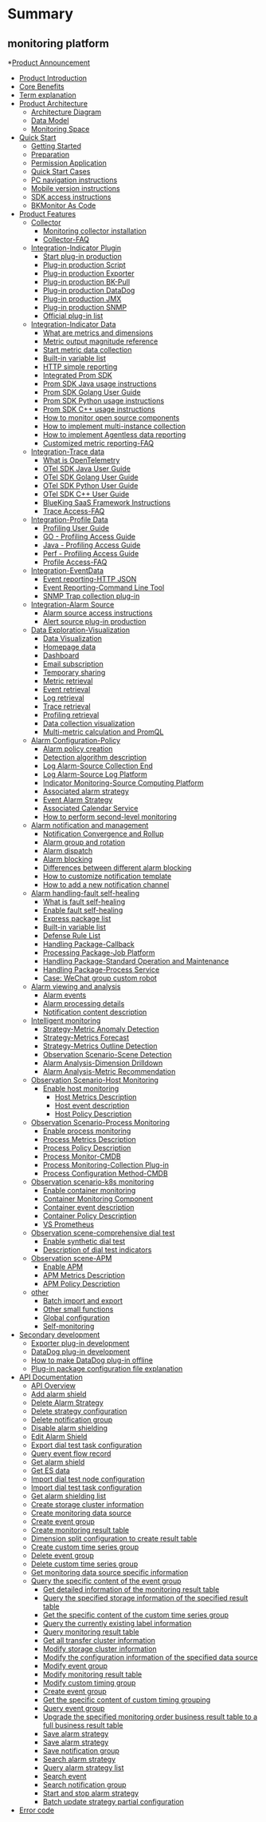 # Summary

## monitoring platform
*[Product Announcement](https://bk.tencent.com/s-mart/community/question/6431)
* [Product Introduction](UserGuide/Overview/README.md)
* [Core Benefits](UserGuide/Overview/benefits.md)
* [Term explanation](UserGuide/Term/glossary.md)
* [Product Architecture]()
     * [Architecture Diagram](UserGuide/ProductArchitecture/architecture.md)
     * [Data Model](UserGuide/ProductArchitecture/datamodule.md)
     * [Monitoring Space](UserGuide/ProductArchitecture/namespace.md)
* [Quick Start]()
     * [Getting Started](UserGuide/QuickStart/README.md)
     * [Preparation](UserGuide/QuickStart/prepare.md)
     * [Permission Application](UserGuide/QuickStart/perm.md)
     * [Quick Start Cases](UserGuide/QuickStart/best_practices.md)
     * [PC navigation instructions](UserGuide/QuickStart/menu.md)
     * [Mobile version instructions](UserGuide/QuickStart/h5_app.md)
     * [SDK access instructions](UserGuide/QuickStart/sdk_list.md)
     * [BKMonitor As Code](UserGuide/QuickStart/as_code.md)
* [Product Features]()
     * [Collector]()
         * [Monitoring collector installation](UserGuide/ProductFeatures/collectors/install.md)
         * [Collector-FAQ](UserGuide/ProductFeatures/collectors/collectors_faq.md)
     * [Integration-Indicator Plugin]()
         * [Start plug-in production](UserGuide/ProductFeatures/integrations-metric-plugins/plugins.md)
         * [Plug-in production Script](UserGuide/ProductFeatures/integrations-metric-plugins/script_collect.md)
         * [Plug-in production Exporter](UserGuide/ProductFeatures/integrations-metric-plugins/import_exporter.md)
         * [Plug-in production BK-Pull](UserGuide/ProductFeatures/integrations-metric-plugins/howto_bk-pull.md)
         * [Plug-in production DataDog](UserGuide/ProductFeatures/integrations-metric-plugins/import_datadog_online.md)
         * [Plug-in production JMX](UserGuide/ProductFeatures/integrations-metric-plugins/plugin_jmx.md)
         * [Plug-in production SNMP](UserGuide/ProductFeatures/integrations-metric-plugins/plugin_snmp.md)
         * [Official plug-in list](UserGuide/ProductFeatures/integrations-metric-plugins/builtin_plugins.md)
     * [Integration-Indicator Data]()
         * [What are metrics and dimensions](UserGuide/ProductFeatures/integrations-metrics/what_metrics.md)
         * [Metric output magnitude reference](UserGuide/ProductFeatures/integrations-metrics/recommend_metrics.md)
         * [Start metric data collection](UserGuide/ProductFeatures/integrations-metrics/collect_tasks.md)
         * [Built-in variable list](UserGuide/ProductFeatures/integrations-metrics/variables.md)
         * [HTTP simple reporting](UserGuide/ProductFeatures/integrations-metrics/custom_metrics_http.md)
         * [Integrated Prom SDK](UserGuide/ProductFeatures/integrations-metrics/custom_sdk_push.md)
         * [Prom SDK Java usage instructions](UserGuide/ProductFeatures/integrations-metrics/prom_sdk_java.md)
         * [Prom SDK Golang User Guide](UserGuide/ProductFeatures/integrations-metrics/prom_sdk_golang.md)
         * [Prom SDK Python usage instructions](UserGuide/ProductFeatures/integrations-metrics/prom_sdk_python.md)
         * [Prom SDK C++ usage instructions](UserGuide/ProductFeatures/integrations-metrics/prom_sdk_cpp.md)
         * [How to monitor open source components](UserGuide/ProductFeatures/integrations-metrics/component_monitor.md)
         * [How to implement multi-instance collection](UserGuide/ProductFeatures/integrations-metrics/multi_instance_monitor.md)
         * [How to implement Agentless data reporting](UserGuide/ProductFeatures/integrations-metrics/noagent_monitor.md)
         * [Customized metric reporting-FAQ](UserGuide/ProductFeatures/integrations-metrics/custom_metrics_faq.md)
     * [Integration-Trace data]()
         * [What is OpenTelemetry](UserGuide/ProductFeatures/integrations-traces/opentelemetry_overview.md)
         * [OTel SDK Java User Guide](UserGuide/ProductFeatures/integrations-traces/otel_sdk_java.md)
         * [OTel SDK Golang User Guide](UserGuide/ProductFeatures/integrations-traces/otel_sdk_golang.md)
         * [OTel SDK Python User Guide](UserGuide/ProductFeatures/integrations-traces/otel_sdk_python.md)
         * [OTel SDK C++ User Guide](UserGuide/ProductFeatures/integrations-traces/otel_sdk_cpp.md)
         * [BlueKing SaaS Framework Instructions](UserGuide/ProductFeatures/integrations-traces/otel_sdk_bksaas.md)
         * [Trace Access-FAQ](UserGuide/ProductFeatures/integrations-traces/otel_sdk_faq.md)
    * [Integration-Profile Data]()
        * [Profiling User Guide](UserGuide/ProductFeatures/integrations-profiles/profiling_usage.md)
        * [GO - Profiling Access Guide](UserGuide/ProductFeatures/integrations-profiles/go.md)
        * [Java - Profiling Access Guide](UserGuide/ProductFeatures/integrations-profiles/java.md)
        * [Perf - Profiling Access Guide](UserGuide/ProductFeatures/integrations-profiles/perf.md)
        * [Profile Access-FAQ](UserGuide/ProductFeatures/integrations-profiles/faq.md)
     * [Integration-EventData]()
         * [Event reporting-HTTP JSON](UserGuide/ProductFeatures/integrations-events/custom_events_http.md)
        * [Event Reporting-Command Line Tool](UserGuide/ProductFeatures/integrations-events/custom_report_tools.md)
         * [SNMP Trap collection plug-in](UserGuide/ProductFeatures/integrations-events/snmp_trap.md)
     * [Integration-Alarm Source]()
         * [Alarm source access instructions](UserGuide/ProductFeatures/integrations-alerts/custom_alerts_source.md)
         * [Alert source plug-in production](UserGuide/ProductFeatures/integrations-alerts/plugin_alerts.md)
     * [Data Exploration-Visualization]()
         * [Data Visualization](UserGuide/ProductFeatures/data-visualization/data_view_intro.md)
         * [Homepage data](UserGuide/ProductFeatures/data-visualization/home.md)
         * [Dashboard](UserGuide/ProductFeatures/data-visualization/dashboard.md)
         * [Email subscription](UserGuide/ProductFeatures/data-visualization/report_email.md)
         * [Temporary sharing](UserGuide/ProductFeatures/data-visualization/share.md)
         * [Metric retrieval](UserGuide/ProductFeatures/data-visualization/explore_metrics.md)
         * [Event retrieval](UserGuide/ProductFeatures/data-visualization/explore_events.md)
         * [Log retrieval](UserGuide/ProductFeatures/data-visualization/explore_logs.md)
         * [Trace retrieval](UserGuide/ProductFeatures/data-visualization/explore_traces.md)
         * [Profiling retrieval](UserGuide/ProductFeatures/data-visualization/explore_profiling.md)
         * [Data collection visualization](UserGuide/ProductFeatures/data-visualization/data_quick_view.md)
         * [Multi-metric calculation and PromQL](UserGuide/ProductFeatures/data-visualization/mutil_metric.md)
     * [Alarm Configuration-Policy]()
         * [Alarm policy creation](UserGuide/ProductFeatures/alarm-configurations/rules.md)
         * [Detection algorithm description](UserGuide/ProductFeatures/alarm-configurations/algorithms.md)
         * [Log Alarm-Source Collection End](UserGuide/ProductFeatures/alarm-configurations/keywords_event.md)
         * [Log Alarm-Source Log Platform](UserGuide/ProductFeatures/alarm-configurations/log_monitor.md)
         * [Indicator Monitoring-Source Computing Platform](UserGuide/ProductFeatures/alarm-configurations/bigdata_monitor.md)
         * [Associated alarm strategy](UserGuide/ProductFeatures/alarm-configurations/composite_monitor.md)
         * [Event Alarm Strategy](UserGuide/ProductFeatures/alarm-configurations/events_monitor.md)
         * [Associated Calendar Service](UserGuide/ProductFeatures/alarm-configurations/calendar_rules.md)
         * [How to perform second-level monitoring](UserGuide/ProductFeatures/alarm-configurations/collect_interval.md)
     * [Alarm notification and management]()
         * [Notification Convergence and Rollup](UserGuide/ProductFeatures/alarm-configurations/coverge.md)
         * [Alarm group and rotation](UserGuide/ProductFeatures/alarm-configurations/alarm_group.md)
         * [Alarm dispatch](UserGuide/ProductFeatures/alarm-configurations/alarm_routing.md)
         * [Alarm blocking](UserGuide/ProductFeatures/alarm-handling/block.md)
         * [Differences between different alarm blocking](UserGuide/ProductFeatures/alarm-handling/block_case1.md)
         * [How to customize notification template](UserGuide/ProductFeatures/alarm-configurations/notify_case.md)
         * [How to add a new notification channel](UserGuide/ProductFeatures/alarm-configurations/notify_setting.md)
     * [Alarm handling-fault self-healing]()
         * [What is fault self-healing](UserGuide/ProductFeatures/alarm-handling/what_fta.md)
         * [Enable fault self-healing](UserGuide/ProductFeatures/alarm-handling/fta_quickstart.md)
         * [Express package list](UserGuide/ProductFeatures/alarm-handling/solutions_express.md)
         * [Built-in variable list](UserGuide/ProductFeatures/alarm-handling/solutions_parameters_all.md)
         * [Defense Rule List](UserGuide/ProductFeatures/alarm-handling/solutions_convergence_rules.md)
         * [Handling Package-Callback](UserGuide/ProductFeatures/alarm-handling/solutions_http_callback.md)
         * [Processing Package-Job Platform](UserGuide/ProductFeatures/alarm-handling/solutions_job.md)
         * [Handling Package-Standard Operation and Maintenance](UserGuide/ProductFeatures/alarm-handling/solutions_sops.md)
         * [Handling Package-Process Service](UserGuide/ProductFeatures/alarm-handling/solutions_itsm.md)
         * [Case: WeChat group custom robot](UserGuide/ProductFeatures/alarm-handling/solutions_http_callback_case1.md)
     * [Alarm viewing and analysis]()
         * [Alarm events](UserGuide/ProductFeatures/alarm-analysis/alerts.md)
         * [Alarm processing details](UserGuide/ProductFeatures/alarm-analysis/alert_recording.md)
         * [Notification content description](UserGuide/ProductFeatures/alarm-analysis/messages_example.md)
     * [Intelligent monitoring]()
         * [Strategy-Metric Anomaly Detection](UserGuide/ProductFeatures/aiops/aiops_metrics_intelligent_detect.md)
         * [Strategy-Metrics Forecast](UserGuide/ProductFeatures/aiops/aiops_metrics_forecast.md)
         * [Strategy-Metrics Outline Detection](UserGuide/ProductFeatures/aiops/aiops_metrics_outline.md)
         * [Observation Scenario-Scene Detection](UserGuide/ProductFeatures/aiops/aiops_multi_metrics_detect.md)
         * [Alarm Analysis-Dimension Drilldown](UserGuide/ProductFeatures/aiops/aiops_multidimensional.md)
         * [Alarm Analysis-Metric Recommendation](UserGuide/ProductFeatures/aiops/aiops_similar_metrics.md)
     * [Observation Scenario-Host Monitoring]()
       * [Enable host monitoring](UserGuide/ProductFeatures/scene-host/host_monitor.md)
         * [Host Metrics Description](UserGuide/ProductFeatures/scene-host/host_metrics.md)
         * [Host event description](UserGuide/ProductFeatures/scene-host/host_events.md)
         * [Host Policy Description](UserGuide/ProductFeatures/scene-host/builtin_host_rules.md)
     * [Observation Scenario-Process Monitoring]()
         * [Enable process monitoring](UserGuide/ProductFeatures/scene-process/process_monitor_overview.md)
         * [Process Metrics Description](UserGuide/ProductFeatures/scene-process/process_metrics.md)
         * [Process Policy Description](UserGuide/ProductFeatures/scene-process/process_default_rules.md)
         * [Process Monitor-CMDB](UserGuide/ProductFeatures/scene-process/process_cmdb_monitor.md)
         * [Process Monitoring-Collection Plug-in](UserGuide/ProductFeatures/scene-process/process_pattern_monitor.md)
         * [Process Configuration Method-CMDB](UserGuide/ProductFeatures/scene-process/process_cases.md)
     * [Observation scenario-k8s monitoring]()
         * [Enable container monitoring](UserGuide/ProductFeatures/scene-k8s/k8s_monitor_overview.md)
         * [Container Monitoring Component](UserGuide/ProductFeatures/scene-k8s/k8s_monitor_operator.md)
         * [Container event description](UserGuide/ProductFeatures/scene-k8s/k8s_events.md)
         * [Container Policy Description](UserGuide/ProductFeatures/scene-k8s/k8s_default_rules.md)
         * [VS Prometheus](UserGuide/ProductFeatures/scene-k8s/howto_migrate_prometheus.md)
     * [Observation scene-comprehensive dial test]()
         * [Enable synthetic dial test](UserGuide/ProductFeatures/scene-synthetic/synthetic_monitor.md)
         * [Description of dial test indicators](UserGuide/ProductFeatures/scene-synthetic/synthetic_metrics.md)
     * [Observation scene-APM]()
         * [Enable APM](UserGuide/ProductFeatures/scene-apm/apm_monitor_overview.md)
         * [APM Metrics Description](UserGuide/ProductFeatures/scene-apm/apm_metrics.md)
         * [APM Policy Description](UserGuide/ProductFeatures/scene-apm/apm_default_rules.md)
     * [other]()
        * [Batch import and export](UserGuide/Appendix/import_export.md)
        * [Other small functions](UserGuide/Appendix/tricks.md)
        * [Global configuration](UserGuide/Appendix/admin_config.md)
        * [Self-monitoring](UserGuide/Appendix/self_monitor.md)
* [Secondary development]()
     * [Exporter plug-in development](UserGuide/Dev/plugin_exporter_dev.md)
     * [DataDog plug-in development](UserGuide/Dev/plugin_datadog_dev.md)
     * [How to make DataDog plug-in offline](UserGuide/Dev/import_datadog_offline.md)
     * [Plug-in package configuration file explanation](UserGuide/Dev/plugins_explain.md)
* [API Documentation]()
     * [API Overview](APIDocs/README.md)
     * [Add alarm shield](APIDocs/zh-hans/add_shield.md)
     * [Delete Alarm Strategy](APIDocs/zh-hans/delete_alarm_strategy.md)
     * [Delete strategy configuration](APIDocs/zh-hans/delete_alarm_strategy_v2.md)
     * [Delete notification group](APIDocs/zh-hans/delete_notice_group.md)
     * [Disable alarm shielding](APIDocs/zh-hans/disable_shield.md)
     * [Edit Alarm Shield](APIDocs/zh-hans/edit_shield.md)
     * [Export dial test task configuration](APIDocs/zh-hans/export_uptime_check_task.md)
     * [Query event flow record](APIDocs/zh-hans/get_event_log.md)
     * [Get alarm shield](APIDocs/zh-hans/get_shield.md)
     * [Get ES data](APIDocs/zh-hans/get_ts_data.md)
     * [Import dial test node configuration](APIDocs/zh-hans/import_uptime_check_node.md)
     * [Import dial test task configuration](APIDocs/zh-hans/import_uptime_check_task.md)
     * [Get alarm shielding list](APIDocs/zh-hans/list_shield.md)
     * [Create storage cluster information](APIDocs/zh-hans/metadata_create_cluster_info.md)
     * [Create monitoring data source](APIDocs/zh-hans/metadata_create_data_id.md)
     * [Create event group](APIDocs/zh-hans/metadata_create_event_group.md)
     * [Create monitoring result table](APIDocs/zh-hans/metadata_create_result_table.md)
     * [Dimension split configuration to create result table](APIDocs/zh-hans/metadata_create_result_table_metric_split.md)
     * [Create custom time series group](APIDocs/zh-hans/metadata_create_time_series_group.md)
     * [Delete event group](APIDocs/zh-hans/metadata_delete_event_group.md)
     * [Delete custom time series group](APIDocs/zh-hans/metadata_delete_time_series_group.md)
     * [Get monitoring data source specific information](APIDocs/zh-hans/metadata_get_data_id.md)
   * [Query the specific content of the event group](APIDocs/zh-hans/metadata_get_event_group.md)
     * [Get detailed information of the monitoring result table](APIDocs/zh-hans/metadata_get_result_table.md)
     * [Query the specified storage information of the specified result table](APIDocs/zh-hans/metadata_get_result_table_storage.md)
     * [Get the specific content of the custom time series group](APIDocs/zh-hans/metadata_get_time_series_group.md)
     * [Query the currently existing label information](APIDocs/zh-hans/metadata_list_label.md)
     * [Query monitoring result table](APIDocs/zh-hans/metadata_list_result_table.md)
     * [Get all transfer cluster information](APIDocs/zh-hans/metadata_list_transfer_cluster.md)
     * [Modify storage cluster information](APIDocs/zh-hans/metadata_modify_cluster_info.md)
     * [Modify the configuration information of the specified data source](APIDocs/zh-hans/metadata_modify_data_id.md)
     * [Modify event group](APIDocs/zh-hans/metadata_modify_event_group.md)
     * [Modify monitoring result table](APIDocs/zh-hans/metadata_modify_result_table.md)
     * [Modify custom timing group](APIDocs/zh-hans/metadata_modify_time_series_group.md)
     * [Create event group](APIDocs/zh-hans/metadata_query_event_group.md)
     * [Get the specific content of custom timing grouping](APIDocs/zh-hans/metadata_query_tag_values.md)
     * [Query event group](APIDocs/zh-hans/metadata_query_time_series_group.md)
     * [Upgrade the specified monitoring order business result table to a full business result table](APIDocs/zh-hans/metadata_upgrade_result_table.md)
     * [Save alarm strategy](APIDocs/zh-hans/save_alarm_strategy.md)
     * [Save alarm strategy](APIDocs/zh-hans/save_alarm_strategy_v2.md)
     * [Save notification group](APIDocs/zh-hans/save_notice_group.md)
     * [Search alarm strategy](APIDocs/zh-hans/search_alarm_strategy.md)
     * [Query alarm strategy list](APIDocs/zh-hans/search_alarm_strategy_v2.md)
     * [Search event](APIDocs/zh-hans/search_event.md)
     * [Search notification group](APIDocs/zh-hans/search_notice_group.md)
     * [Start and stop alarm strategy](APIDocs/zh-hans/switch_alarm_strategy.md)
     * [Batch update strategy partial configuration](APIDocs/zh-hans/update_partial_strategy_v2.md)
* [Error code](../ErrorCode/monitor.md)
